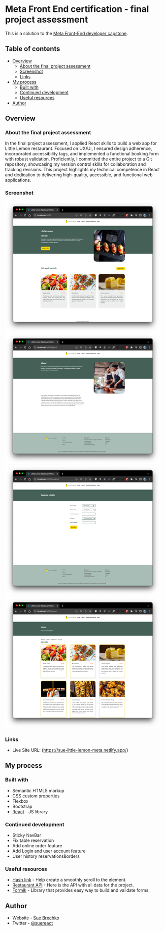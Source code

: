 # Meta Front End certification - final project assessment

This is a solution to the [Meta Front-End developer capstone](https://www.coursera.org/learn/meta-front-end-developer-capstone/).

## Table of contents

- [Overview](#overview)
  - [About the final project assessment](#the-challenge)
  - [Screenshot](#screenshot)
  - [Links](#links)
- [My process](#my-process)
  - [Built with](#built-with)
  - [Continued development](#continued-development)
  - [Useful resources](#useful-resources)
- [Author](#author)

## Overview

### About the final project assessment

In the final project assessment, I applied React skills to build a web app for Little Lemon restaurant. Focused on UX/UI, I ensured design adherence, incorporated accessibility tags, and implemented a functional booking form with robust validation.  Proficiently, I committed the entire project to a Git repository, showcasing my version control skills for collaboration and tracking revisions. This project highlights my technical competence in React and dedication to delivering high-quality, accessible, and functional web applications. 

### Screenshot

![](./screenshot-home.png)
![](./screenshot-about.png)
![](./screenshot-reserve.png)
![](./screenshot-menu.png)

### Links

- Live Site URL: (https://sue-little-lemon-meta.netlify.app/)

## My process

### Built with

- Semantic HTML5 markup
- CSS custom properties
- Flexbox
- Bootstrap
- [React](https://reactjs.org/) - JS library

### Continued development

- Sticky NavBar
- Fix table reservation
- Add online order feature
- Add Login and user account feature
- User history reservations&orders

### Useful resources

- [Hash link](https://www.npmjs.com/package/react-router-hash-link) - Help create a smoothly scroll to the element.
- [Restaurant API](https://little-lemon-restaurant-database.onrender.com/) - Here is the API with all data for the project.
- [Formik](https://formik.org/docs/tutorial) - Library that provides easy way to build and validate forms.

## Author

- Website - [Sue Brechko](https://hiresue.netlify.app/)
- Twitter - [@suereact](https://www.twitter.com/suereact)
